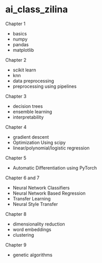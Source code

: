 # ai_class_zilina

Chapter 1
- basics
- numpy
- pandas
- matplotlib

Chapter 2
- scikit learn
- knn
- data preprocessing
- preprocessing using pipelines

Chapter 3
- decision trees
- ensemble learning
- interpretability

Chapter 4
- gradient descent
- Optimization Using scipy
- linear/polynomial/logistic regression

Chapter 5
- Automatic Differentiation using PyTorch

Chapter 6 and 7
- Neural Network Classifiers
- Neural Network Based Regression
- Transfer Learning
- Neural Style Transfer

Chapter 8
- dimensionality reduction
- word embeddings
- clustering

Chapter 9
- genetic algorithms
